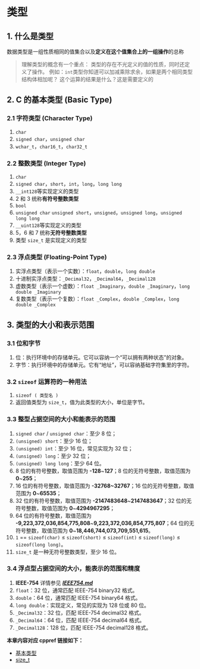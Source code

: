 # 类型

## 1. 什么是类型
数据类型是一组性质相同的值集合以及**定义在这个值集合上的一组操作**的总称
> 理解类型的概念有一个重点：
   类型的存在不光定义的值的性质，同时还定义了操作。
   例如：`int`类型你知道可以加减乘除求余，如果是两个相同类型结构体相加呢？
   这个运算的结果是什么？这是需要定义的


## 2. C 的基本类型 (Basic Type)

### 2.1 字符类型 (Character Type)

1. `char`
2. `signed char`，`unsigned char`
3. `wchar_t`，`char16_t`，`char32_t`

### 2.2 整数类型 (Integer Type)

1. `char`
2. `signed char`，`short`，`int`，`long`，`long long`
3. `__int128`等实现定义的类型
4. 2 和 3 统称**有符号整数类型**
5. `bool`
6. `unsigned char` `unsigned short`，`unsigned`，`unsigned long`，`unsigned long long`
7. `__uint128`等实现定义的类型
8. 5，6 和 7 统称**无符号整数类型**
9. 类型 `size_t` 是实现定义的类型

### 2.3 浮点类型 (Floating-Point Type)

1. 实浮点类型（表示一个实数）：`float`，`double`，`long double`
2. 十进制实浮点类型：`_Decimal32`，`_Decimal64`，`_Decimal128`
3. 虚数类型（表示一个虚数）：`float _Imaginary`，`double _Imaginary`，`long double _Imaginary`
4. 复数类型（表示一个复数）：`float _Complex`，`double _Complex`，`long double _Complex`

## 3. 类型的大小和表示范围

### 3.1 位和字节

1. 位：执行环境中的存储单元。它可以容纳一个“可以拥有两种状态”的对象。
2. 字节：执行环境中的存储单元。它有“地址”，可以容纳基础字符集里的字符。

### 3.2 `sizeof` 运算符的一种用法

1. `sizeof ( 类型名 )`
2. 返回值类型为 `size_t`，值为此类型的大小，单位是字节。

### 3.3 整型占据空间的大小和能表示的范围

1. `signed char` / `unsigned char`：至少 8 位；
2. `(unsigned) short`：至少 16 位；
3. `(unsigned) int`：至少 16 位，常见实现为 32 位；
4. `(unsigned) long`：至少 32 位；
5. `(unsigned) long long`：至少 64 位。
6. 8 位的有符号整数，取值范围为 **-128**\~**127**；8 位的无符号整数，取值范围为 **0**\~**255**；
7. 16 位的有符号整数，取值范围为 **-32768\~32767**；16 位的无符号整数，取值范围为 **0**\~**65535**；
8. 32 位的有符号整数，取值范围为 **-2147483648**\~**2147483647**；32 位的无符号整数，取值范围为 **0**\~**4294967295**；
9. 64 位的有符号整数，取值范围为 **-9,223,372,036,854,775,808**\~**9,223,372,036,854,775,807**；64 位的无符号整数，取值范围为 **0**\~**18,446,744,073,709,551,615**。
10. `1` == `sizeof(char)` ≤ `sizeof(short)` ≤ `sizeof(int)` ≤ `sizeof(long)` ≤ `sizeof(long long)`。
11. `size_t` 是一种无符号整数类型，至少 16 位。

### 3.4 浮点型占据空间的大小，能表示的范围和精度

1. **IEEE-754** 详情参见 [**_IEEE754.md_**](/教程/番外/1_IEEE754.md)
2. `float`：32 位，通常匹配 IEEE-754 binary32 格式。
3. `double`：64 位，通常匹配 IEEE-754 binary64 格式。
4. `long double`：实现定义，常见的实现为 128 位或 80 位。
5. `_Decimal32`：32 位，匹配 IEEE-754 decimal32 格式。
6. `_Decimal64`：64 位，匹配 IEEE-754 decimal64 格式。
7. `_Decimal128`：128 位，匹配 IEEE-754 decimal128 格式。

**本章内容对应 cppref 链接如下：**

- [基本类型](https://zh.cppreference.com/w/c/language/arithmetic_types)
- [size_t](https://zh.cppreference.com/w/c/types/size_t)
